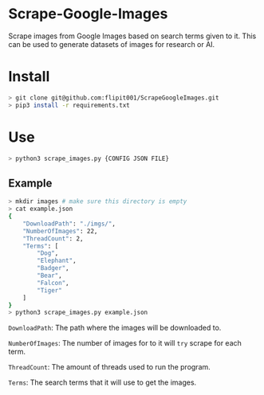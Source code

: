 # Scrape-Google-Images
Scrape images from Google Images based on search terms given to it. This can be used to generate datasets of images for research or AI.

# Install
```bash
> git clone git@github.com:flipit001/ScrapeGoogleImages.git
> pip3 install -r requirements.txt
```
# Use
```bash
> python3 scrape_images.py {CONFIG JSON FILE}
```
## Example
```bash
> mkdir images # make sure this directory is empty
> cat example.json
{
    "DownloadPath": "./imgs/",
    "NumberOfImages": 22,
    "ThreadCount": 2,
    "Terms": [
        "Dog",
        "Elephant",
        "Badger",
        "Bear",
        "Falcon",
        "Tiger"
    ]
}
> python3 scrape_images.py example.json
```
```DownloadPath```: The path where the images will be downloaded to.

```NumberOfImages```: The number of images for to it will ```try``` scrape for each term.

```ThreadCount```: The amount of threads used to run the program.

```Terms```: The search terms that it will use to get the images.